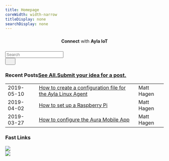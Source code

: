 ```yaml
---
title: Homepage
coreWidth: width-narrow
titleDisplay: none
searchDisplay: none
---
```


<div class="row justify-content-center" style="margin-top:24px;">
<div class="col-md-12" style="display:flex;justify-content:center;align-items:center;">
<span class="tagline"><b>Connect</b> with <b>Ayla IoT</b></span>
</div>
</div>

<div class="row justify-content-center" style="margin-top:24px;">
<div class="col-md-6">
<div class="input-group mb-3">
<input type="text" class="form-control" placeholder="Search">
<div class="input-group-append">
<button class="btn btn-go" type="button"><img src="/assets/images/mag.png" width="16" style="margin:0 !important;"></button>
</div>
</div>
</div>
</div>

<div class="row">
<div class="col-sm-12">
<h3>Recent Posts<span class="heading-subtext"><a href="/posts">See All.</a></span><span class="heading-subtext"><a href="/contact">Submit your idea for a post.</a></span></h3>
<table style="width:100%;">
<tr><td>2019-05-10</td><td><a href="/posts/how-to-create-a-configuration-file-for-the-ayla-linux-agent">How to create a configuration file for the Ayla Linux Agent</a></td><td>Matt Hagen</td></tr>
<tr><td>2019-04-02</td><td><a href="/posts/how-to-set-up-a-raspberry-pi">How to set up a Raspberry Pi</a></td><td>Matt Hagen</td></tr>
<tr><td>2019-03-27</td><td><a href="/posts/how-to-configure-the-aura-mobile-app">How to configure the Aura Mobile App</a></td><td>Matt Hagen</td></tr>
</table>
</div>
</div>

<div class="row">
<div class="col-sm-12">
<h3>Fast Links</h3>
</div>
<div class="col-md-6 col-sm-12 mb-3">
<a href="/content/ayla-development-kit/"><img src="/assets/images/ayla-development-kit.png" class="img-fluid" style="margin:0 !important;"></a>
</div>
<div class="col-md-6 col-sm-12">
<a href="/content/ayla-linux-agent/"><img src="/assets/images/ayla-linux-agent.png" class="img-fluid" style="margin:0 !important;"></a>
</div>
</div>
